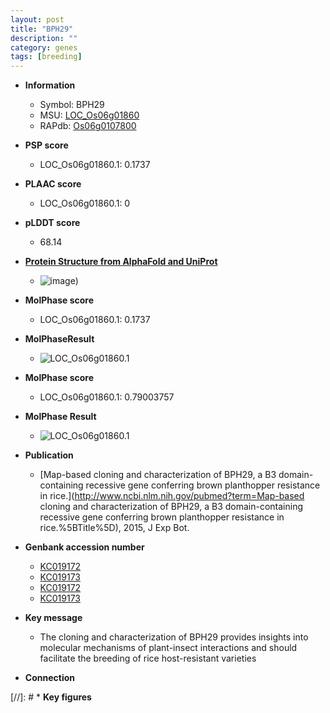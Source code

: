 ```yaml
---
layout: post
title: "BPH29"
description: ""
category: genes
tags: [breeding]
---
```


* **Information**  
    + Symbol: BPH29  
    + MSU: [LOC_Os06g01860](http://rice.plantbiology.msu.edu/cgi-bin/ORF_infopage.cgi?orf=LOC_Os06g01860)  
    + RAPdb: [Os06g0107800](http://rapdb.dna.affrc.go.jp/viewer/gbrowse_details/irgsp1?name=Os06g0107800)  

* **PSP score**  
    + LOC_Os06g01860.1: 0.1737 

* **PLAAC score**  
    + LOC_Os06g01860.1: 0 

* **pLDDT score**
    + 68.14

* **[Protein Structure from AlphaFold and UniProt](https://www.uniprot.org/uniprotkb/Q5VS55/entry#structure)**
    + ![image](https://ricepsp.github.io/images/Q5/AF-Q5VS55-F1.png))

* **MolPhase score**
    + LOC_Os06g01860.1: 0.1737

* **MolPhaseResult**
    + ![LOC_Os06g01860.1](https://ricepsp.github.io/pictures/LOC_Os06g/LOC_Os06g01860.1.png)

* **MolPhase score**
    + LOC_Os06g01860.1: 0.79003757

* **MolPhase Result**
    + ![LOC_Os06g01860.1](https://304243504.github.io/Pictures/LOC_Os06g/LOC_Os06g01860.1.png)

* **Publication**  
    + [Map-based cloning and characterization of BPH29, a B3 domain-containing recessive gene conferring brown planthopper resistance in rice.](http://www.ncbi.nlm.nih.gov/pubmed?term=Map-based cloning and characterization of BPH29, a B3 domain-containing recessive gene conferring brown planthopper resistance in rice.%5BTitle%5D), 2015, J Exp Bot.

* **Genbank accession number**  
    + [KC019172](http://www.ncbi.nlm.nih.gov/nuccore/KC019172)
    + [KC019173](http://www.ncbi.nlm.nih.gov/nuccore/KC019173)
    + [KC019172](http://www.ncbi.nlm.nih.gov/nuccore/KC019172)
    + [KC019173](http://www.ncbi.nlm.nih.gov/nuccore/KC019173)

* **Key message**  
    + The cloning and characterization of BPH29 provides insights into molecular mechanisms of plant-insect interactions and should facilitate the breeding of rice host-resistant varieties

* **Connection**  

[//]: # * **Key figures**  


